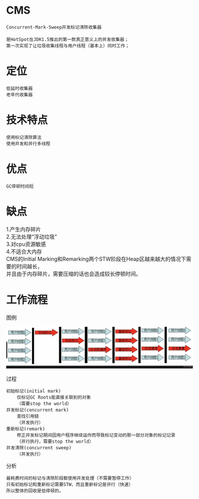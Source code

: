 
# CMS

    Concurrent-Mark-Sweep并发标记清除收集器
    
    是HotSpot在JDK1.5推出的第一款真正意义上的并发收集器；
    第一次实现了让垃圾收集线程与用户线程（基本上）同时工作；

# 定位

    低延时收集器
    老年代收集器

# 技术特点

    使用标记清除算法
    使用并发和并行多线程
    

# 优点

    GC停顿时间短

# 缺点

1.产生内存碎片  
2.无法处理“浮动垃圾”  
3.对cpu资源敏感  
4.不适合大内存  
CMS的Initial Marking和Remarking两个STW阶段在Heap区越来越大的情况下需要的时间越长，  
并且由于内存碎片，需要压缩的话也会造成较长停顿时间。

      
    
# 工作流程

图例

![](https://github.com/RodJohn/JVM/blob/master/img/gccms.png)

过程

    初始标记(initial mark)
        仅标记GC Roots能直接关联到的对象
        （需要stop the world）
    并发标记(concurrent mark)
        查找引用链
        （并发执行）
    重新标记(remark)
        修正并发标记期间因用户程序继续运作而导致标记变动的那一部分对象的标记记录
        （并行执行，需要stop the world）
    并发清除(concurrent sweep)
        （并发执行）
        
分析
        
    最耗费时间的标记与清除阶段都使用并发处理（不需要暂停工作）
    只有初始标记和重新标记需要STW，而且重新标记是并行（快速）
    所以整体的回收是低停顿的。
 
 
 
 
